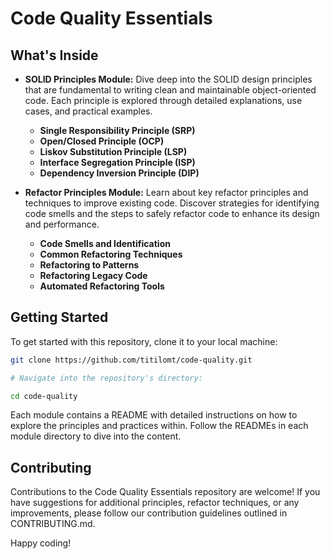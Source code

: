 # Code Quality Essentials

## What's Inside

- **SOLID Principles Module:** Dive deep into the SOLID design principles that are fundamental to writing clean and maintainable object-oriented code. Each principle is explored through detailed explanations, use cases, and practical examples.
  - **Single Responsibility Principle (SRP)**
  - **Open/Closed Principle (OCP)**
  - **Liskov Substitution Principle (LSP)**
  - **Interface Segregation Principle (ISP)**
  - **Dependency Inversion Principle (DIP)**

- **Refactor Principles Module:** Learn about key refactor principles and techniques to improve existing code. Discover strategies for identifying code smells and the steps to safely refactor code to enhance its design and performance.
  - **Code Smells and Identification**
  - **Common Refactoring Techniques**
  - **Refactoring to Patterns**
  - **Refactoring Legacy Code**
  - **Automated Refactoring Tools**

## Getting Started

To get started with this repository, clone it to your local machine:

```bash
git clone https://github.com/titilomt/code-quality.git

# Navigate into the repository's directory:

cd code-quality
```

Each module contains a README with detailed instructions on how to explore the principles and practices within. Follow the READMEs in each module directory to dive into the content.

## Contributing

Contributions to the Code Quality Essentials repository are welcome! If you have suggestions for additional principles, refactor techniques, or any improvements, please follow our contribution guidelines outlined in CONTRIBUTING.md.

Happy coding!
